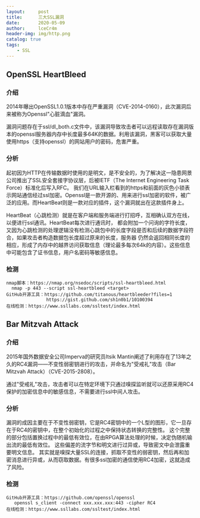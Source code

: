 ```yaml
---
layout:     post
title:      三大SSL漏洞
date:       2020-05-09
author:     lceCr4m
header-img: img/http.png
catalog: true
tags:
    - SSL
---
```


## OpenSSL HeartBleed
### 介绍
2014年曝出OpenSSL1.0.1版本中存在严重漏洞（CVE-2014-0160），此次漏洞后来被称为Openssl"心脏滴血"漏洞。  

漏洞问题存在于ssl/dl_both.c文件中，该漏洞导致攻击者可以远程读取存在漏洞版本的openssl服务器内存中长度最多64K的数据。利用该漏洞，黑客可以获取大量使用https（支持openssl）的网站用户的密码，危害严重。  

### 分析
起初因为HTTP在传输数据时使用的是明文，是不安全的，为了解决这一隐患网景公司推出了SSL安全套接字协议层，后被IETF（The Internet Engineering Task Force）标准化后写入RFC。
我们在URL输入栏看到的https和前面的灰色小锁表示网站通信经过ssl加密。Openssl是一款开源的、用来进行ssl加密的软件，被广泛的应用。而HeartBeat则是一款对应的插件，这个漏洞就出在这款插件身上。  

HeartBeat（心跳检测）就是在客户端和服务端进行打招呼，互相确认双方在线，以便进行ssl通讯。HeartBeat每次进行通讯时，
都会附加一个问询的字符长度，又因为心跳检测的处理逻辑没有检测心跳包中的长度字段是否和后续的数据字段符合，如果攻击者构造数据包长度超过原来的长度，服务器
仍然会返回相同长度的相应，形成了内存中的越界访问获取信息（理论最多每次64k的内容）。这些信息中可能包含了证书信息，用户名密码等敏感信息。  

### 检测
```
nmap脚本：https://nmap.org/nsedoc/scripts/ssl-heartbleed.html
  nmap -p 443 --script ssl-heartbleed <target>
GitHub开源工具：https://github.com/titanous/heartbleeder?files=1
               https://gist.github.com/sh1n0b1/10100394
在线检测：https://www.ssllabs.com/ssltest/index.html
```
## Bar Mitzvah Attack
### 介绍
2015年国外数据安全公司Imperva的研究员Itsik Mantin阐述了利用存在了13年之久的RC4漏洞——不变性弱密钥进行的攻击，并命名为"受戒礼"攻击（Bar Mitzvah Attack）（CVE-2015-2808）。  

通过"受戒礼"攻击，攻击者可以在特定环境下只通过嗅探监听就可以还原采用RC4保护的加密信息中的敏感信息，不需要进行ssl中间人攻击。
### 分析
漏洞的成因主要在于不变性弱密钥，它是RC4密钥中的一个L型的图形，它一旦存在于RC4的密钥中，在整个初始化的过程之中保持状态转换的完整性。
这个完整的部分包括置换过程中的最低有效位，在由RPGA算法处理的时候，决定伪随机输出流的最低有效位。
这些偏差的流字节和明文进行过异或，导致密文中会泄露重要明文信息。
其实就是嗅探大量SSL的连接，抓取不变性的弱密钥，然后再和加密消息进行异或，从而窃取数据。有很多ssl加密的通信使用RC4加密，这就造成了风险。  

### 检测
```
GitHub开源工具：https://github.com/openssl/openssl
   openssl s_client -connect xxx.xxx.xxx:443 -cipher RC4
在线检测：https://www.ssllabs.com/ssltest/index.html
```




















